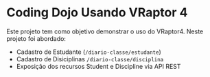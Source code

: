 # Coding Dojo Usando VRaptor 4

Este projeto tem como objetivo demonstrar o uso do VRaptor4. Neste projeto foi abordado:

* Cadastro de Estudante (`/diario-classe/estudante`)
* Cadastro de Disiciplinas `/diario-classe/disciplina`
* Exposição dos recursos Student e Discipline via API REST
